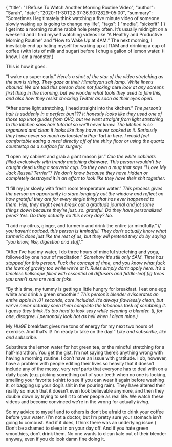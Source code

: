 {
    "title": "I Refuse To Watch Another Morning Routine Video",
    "author": "Sarah",
    "date": "2020-11-30T22:37:36.9072829-05:00",
    "summary": "Sometimes I legitimately think watching a five minute video of someone slowly waking up is going to change my life",
    "tags": [
        "media",
        "sickofit"
    ]
}
I get into a morning routine rabbit hole pretty often. It’s usually
midnight on a weekend and I find myself watching videos like “A Healthy
and Productive Morning Routine” and “How to Wake Up at 4AM.” The next
morning, I inevitably end up hating myself for waking up at 11AM and
drinking a cup of coffee (with lots of milk and sugar) before I chug a
gallon of lemon water. (I know. I am a monster.)

This is how it goes.

“I wake up super early.” *Here’s a shot of the star of the video
stretching as the sun is rising. They gaze at their Himalayan salt
lamp.* *White linens abound. We are told this person does not fucking*
dare *look at any screens first thing in the morning, but we wonder what
tools they used to film this, and also how they resist checking Twitter
as soon as their eyes open.*

“After some light stretching, I head straight into the kitchen.” *The
person’s hair is suddenly in a perfect bun??? It honestly looks like
they used one of those top knot guides from QVC, but we went straight
from light stretching to the kitchen sans hair tutorial so we’ll never
know. The kitchen is so organized and clean it looks like they have
never cooked in it. Seriously they have never so much as toasted a
Pop-Tart in here. I would feel comfortable eating a meal directly off of
the shiny floor or using the quartz countertop as a surface for
surgery.*

“I open my cabinet and grab a giant mason jar.” *Cue the white cabinets
filled exclusively with trendy matching dishware. This person wouldn’t
be caught* dead *using a souvenir cup. Do they own a mug that says “I
Love My Jack Russell Terrier”? We don’t know because they have hidden or
completely destroyed it in an effort to look like they have their shit
together.*

“I fill my jar slowly with fresh room temperature water.” *This process
gives the person an opportunity to stare longingly out the window and
reflect on how grateful they are for every single thing that has ever
happened to them*. *Hell, they might even break out a gratitude journal
and jot some things down because they’re just. so. grateful. Do they
have personalized pens? Yes. Do they actually* do *this every day? No.*

“I add my citrus, ginger, and turmeric and drink the entire jar
mindfully.” *If you haven’t noticed, this person is \#mindful. They
don’t actually know what turmeric does just like the rest of us, but
they will pretend they do by saying “you know, like, digestion and
stuff.”*

“After I’ve had my water, I do three hours of mindful stretching and
yoga, followed by one hour of meditation.” *Somehow it’s still only 5AM.
Time has stopped for this person. Fuck the concept of time, and you know
what fuck the laws of gravity too while we’re at it. Rules simply don’t
apply here. It’s a timeless hellscape filled with essential oil
diffusers and fiddle-leaf fig trees you aren’t sure are real or fake.*

“By this time, my tummy is getting a little hungry for breakfast. I eat
one egg white and drink a green smoothie.” *This person’s blender
eviscerates an entire apple in .01 seconds, core included.* *It’s always
flawlessly clean, but we’ve never actually seen them complete the
laborious task of scrubbing it. I guess they think it’s too hard to look
sexy while cleaning a blender. (I, for one, disagree. I personally look
hot as hell when I clean mine.)*

My *HUGE* breakfast gives me tons of energy for my next two hours of
exercise. And that’s it\! I’m ready to take on the day\!” *Like and
subscribe, like and subscribe.*

Substitute the lemon water for hot green tea, or the mindful stretching
for a half-marathon. You get the gist. I’m not saying there’s anything
wrong with having a morning routine. I don’t have an issue with
gratitude. I *do*, however, have a problem with people editing their
lives so heavily that it doesn’t include any of the messy, very *real*
parts that everyone has to deal with on a daily basis (e.g. picking
something out of your teeth when no one is looking, smelling your
favorite t-shirt to see if you can wear it again before washing it, or
bagging up your dog’s shit in the pouring rain). They have altered their
reality so much that it doesn’t even look believable anymore, and then
they double down by trying to sell it to other people as real life. We
watch these videos and become convinced we’re in the wrong for actually
*living.*

So my advice to myself and to others is don’t be afraid to drink your
coffee before your water. (I’m not a doctor, but I’m pretty sure your
stomach isn’t going to combust. And if it does, I think there was an
underlying issue.) Don’t be ashamed to sleep in on your day off. And if
you hate green smoothies, don’t drink them. No one wants to clean kale
out of their blender anyway, even if you do look damn fine doing it.
